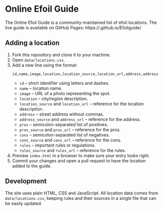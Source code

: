 # Online Efoil Guide

The Online Efoil Guide is a community-maintained list of efoil locations. The live guide is available on GitHub Pages:
https://<your-github-username>.github.io/Efoilguide/

## Adding a location

1. Fork this repository and clone it to your machine.
2. Open `data/locations.csv`.
3. Add a new line using the format:
   ```csv
   id,name,image,location,location_source,location_url,address,address_source,address_url,pros,pros_source,pros_url,cons,cons_source,cons_url,rules,rules_source,rules_url
   ```
   - `id` – short identifier using letters and dashes.
   - `name` – location name.
   - `image` – URL of a photo representing the spot.
   - `location` – city/region description.
   - `location_source` and `location_url` – reference for the location description.
   - `address` – street address without commas.
   - `address_source` and `address_url` – reference for the address.
   - `pros` – semicolon-separated list of positives.
   - `pros_source` and `pros_url` – reference for the pros.
   - `cons` – semicolon-separated list of negatives.
   - `cons_source` and `cons_url` – reference for the cons.
   - `rules` – important rules or regulations.
   - `rules_source` and `rules_url` – reference for the rules.
4. Preview `index.html` in a browser to make sure your entry looks right.
5. Commit your changes and open a pull request to have the location added to the guide.

## Development

The site uses plain HTML, CSS and JavaScript. All location data comes from `data/locations.csv`, keeping rules and their sources in a single file that can be easily updated.
